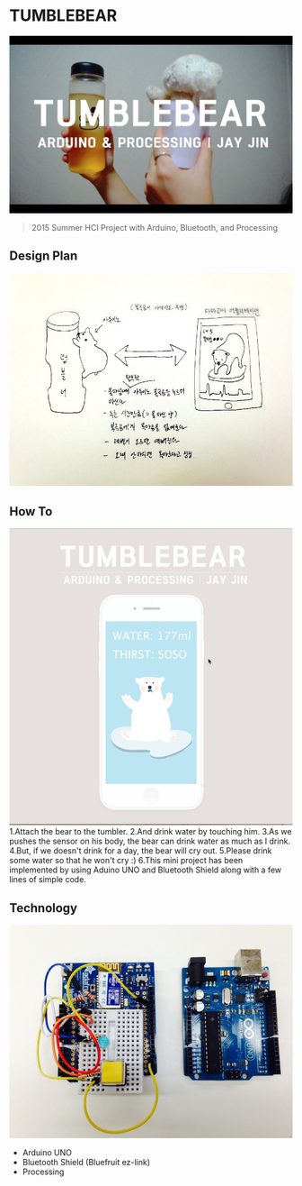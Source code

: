 # TUMBLEBEAR
![logo](/img/1.png)
> 2015 Summer HCI Project with Arduino, Bluetooth, and Processing

## Design Plan
![design plan](/img/design-plan.jpg)

## How To
![photo](/img/2.png)
1.Attach the bear to the tumbler.
2.And drink water by touching him.
3.As we pushes the sensor on his body, the bear can drink water as much as I drink.
4.But, if we doesn't drink for a day, the bear will cry out.
5.Please drink some water so that he won't cry :)
6.This mini project has been implemented by using Aduino UNO and Bluetooth Shield along with a few lines of simple code.

## Technology
![arduino bluetooth](/img/board.jpg)
- Arduino UNO
- Bluetooth Shield (Bluefruit ez-link)
- Processing
